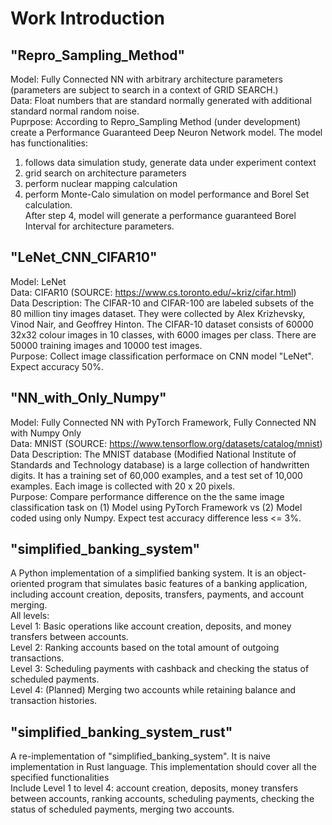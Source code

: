 # Work Introduction

## "Repro_Sampling_Method"
Model: Fully Connected NN with arbitrary architecture parameters (parameters are subject to search in a context of GRID SEARCH.)\
Data: Float numbers that are standard normally generated with additional standard normal random noise.\
Puprpose: According to Repro_Sampling Method (under development) create a Performance Guaranteed Deep Neuron Network model. The model has functionalities: 
1) follows data simulation study, generate data under experiment context 
2) grid search on architecture parameters 
3) perform nuclear mapping calculation
4) perform Monte-Calo simulation on model performance and Borel Set calculation. \
After step 4, model will generate a performance guaranteed Borel Interval for architecture parameters.

## "LeNet_CNN_CIFAR10"
Model: LeNet \
Data: CIFAR10 (SOURCE: https://www.cs.toronto.edu/~kriz/cifar.html) \
Data Description: The CIFAR-10 and CIFAR-100 are labeled subsets of the 80 million tiny images dataset. They were collected by Alex Krizhevsky, Vinod Nair, and Geoffrey Hinton. The CIFAR-10 dataset consists of 60000 32x32 colour images in 10 classes, with 6000 images per class. There are 50000 training images and 10000 test images.\
Purpose: Collect image classification performace on CNN model "LeNet". Expect accuracy 50%.

## "NN_with_Only_Numpy"
Model: Fully Connected NN with PyTorch Framework, Fully Connected NN with Numpy Only \
Data: MNIST (SOURCE: https://www.tensorflow.org/datasets/catalog/mnist) \
Data Description: The MNIST database (Modified National Institute of Standards and Technology database) is a large collection of handwritten digits. It has a training set of 60,000 examples, and a test set of 10,000 examples. Each image is collected with 20 x 20 pixels.\
Purpose: Compare performance difference on the the same image classification task on (1) Model using PyTorch Framework vs (2) Model coded using only Numpy. Expect test accuracy difference less <= 3%.

## "simplified_banking_system" 
A Python implementation of a simplified banking system. It is an object-oriented program that simulates basic features of a banking application, including account creation, deposits, transfers, payments, and account merging. \
All levels: \
Level 1: Basic operations like account creation, deposits, and money transfers between accounts. \
Level 2: Ranking accounts based on the total amount of outgoing transactions.\
Level 3: Scheduling payments with cashback and checking the status of scheduled payments.\
Level 4: (Planned) Merging two accounts while retaining balance and transaction histories.

## "simplified_banking_system_rust"
A re-implementation of "simplified_banking_system". It is naive implementation in Rust language. This implementation should cover all the specified functionalities \
Include Level 1 to level 4: account creation, deposits, money transfers between accounts, ranking accounts, scheduling payments, checking the status of scheduled payments, merging two accounts.
